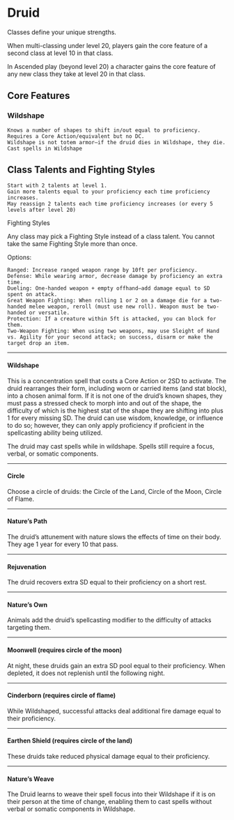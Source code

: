 # Druid

Classes define your unique strengths.

When multi-classing under level 20, players gain the core feature of a second class at level 10 in that class.

In Ascended play (beyond level 20) a character gains the core feature of any new class they take at level 20 in that class.

## Core Features

### Wildshape
    
    Knows a number of shapes to shift in/out equal to proficiency. Requires a Core Action/equivalent but no DC.
    Wildshape is not totem armor—if the druid dies in Wildshape, they die.
    Cast spells in Wildshape

## Class Talents and Fighting Styles

    Start with 2 talents at level 1.
    Gain more talents equal to your proficiency each time proficiency increases.
    May reassign 2 talents each time proficiency increases (or every 5 levels after level 20)

Fighting Styles

Any class may pick a Fighting Style instead of a class talent. You cannot take the same Fighting Style more than once.

Options:

    Ranged: Increase ranged weapon range by 10ft per proficiency.
    Defense: While wearing armor, decrease damage by proficiency an extra time.
    Dueling: One-handed weapon + empty offhand—add damage equal to SD spent on attack.
    Great Weapon Fighting: When rolling 1 or 2 on a damage die for a two-handed melee weapon, reroll (must use new roll). Weapon must be two-handed or versatile.
    Protection: If a creature within 5ft is attacked, you can block for them.
    Two-Weapon Fighting: When using two weapons, may use Sleight of Hand vs. Agility for your second attack; on success, disarm or make the target drop an item.

---

#### Wildshape

This is a concentration spell that costs a Core Action or 2SD to activate. The druid rearranges their form, including worn or carried items (and stat block), into a chosen animal form. If it is not one of the druid’s known shapes, they must pass a stressed check to morph into and out of the shape, the difficulty of which is the highest stat of the shape they are shifting into plus 1 for every missing SD. The druid can use wisdom, knowledge, or influence to do so; however, they can only apply proficiency if proficient in the spellcasting ability being utilized.

The druid may cast spells while in wildshape. Spells still require a focus, verbal, or somatic components.

---

#### Circle

Choose a circle of druids: the Circle of the Land, Circle of the Moon, Circle of Flame.

---

#### Nature’s Path

The druid’s attunement with nature slows the effects of time on their body. They age 1 year for every 10 that pass.

---

#### Rejuvenation

The druid recovers extra SD equal to their proficiency on a short rest.

---

#### Nature’s Own

Animals add the druid’s spellcasting modifier to the difficulty of attacks targeting them.

---

#### Moonwell (requires circle of the moon)

At night, these druids gain an extra SD pool equal to their proficiency. When depleted, it does not replenish until the following night.

---

#### Cinderborn (requires circle of flame)

While Wildshaped, successful attacks deal additional fire damage equal to their proficiency.

---

#### Earthen Shield (requires circle of the land)

These druids take reduced physical damage equal to their proficiency.

---

#### Nature’s Weave

The Druid learns to weave their spell focus into their Wildshape if it is on their person at the time of change, enabling them to cast spells without verbal or somatic components in Wildshape.
